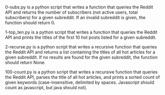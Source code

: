 0-subs.py is a python script that writes a function that queries the Reddit API and returns the number of subscribers (not active users, total subscribers) for a given subreddit. If an invalid subreddit is given, the function should return 0.

1-top_ten.py is a python script that writes a function that queries the Reddit API and prints the titles of the first 10 hot posts listed for a given subreddit.

2-recurse.py is a python script that writes a recursive function that queries the Reddit API and returns a list containing the titles of all hot articles for a given subreddit. If no results are found for the given subreddit, the function should return None.

100-count.py is a python script that writes a recursive function that queries the Reddit API, parses the title of all hot articles, and prints a sorted count of given keywords (case-insensitive, delimited by spaces. Javascript should count as javascript, but java should not).
